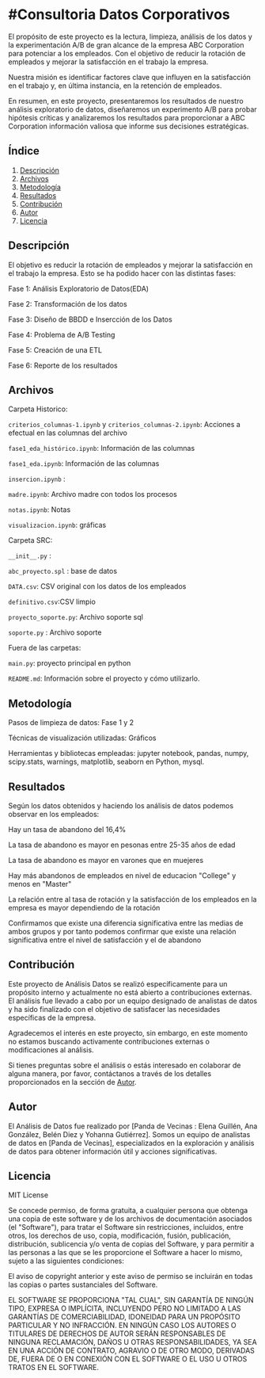 
#
# #Consultoria Datos Corporativos

El propósito de este proyecto es la lectura, limpieza, análisis de los datos y la experimentación A/B de gran alcance de la empresa ABC Corporation para potenciar a los empleados. Con el objetivo de reducir la rotación de empleados y mejorar la satisfacción en el trabajo la empresa. 

Nuestra misión es identificar factores clave que influyen en la satisfacción en el trabajo y, en última instancia, en la retención de empleados.

En resumen, en este proyecto, presentaremos los resultados de nuestro análisis exploratorio de datos, diseñaremos un experimento A/B para probar hipótesis críticas y analizaremos los resultados para proporcionar a ABC Corporation información valiosa que informe sus decisiones estratégicas.

## Índice


1. [Descripción](#descripción)
2. [Archivos](#archivos)
3. [Metodología](#metodología)
4. [Resultados](#resultados)
5. [Contribución](#contribución)
6. [Autor](#autor)
7. [Licencia](#licencia)


## Descripción

El objetivo es reducir la rotación de empleados y mejorar la satisfacción en el trabajo la empresa. Esto se ha podido hacer con las distintas fases:

Fase 1: Análisis Exploratorio de Datos(EDA)

Fase 2: Transformación de los datos

Fase 3: Diseño de BBDD e Insercción de los Datos

Fase 4: Problema de A/B Testing

Fase 5: Creación de una ETL

Fase 6: Reporte de los resultados


## Archivos

Carpeta Historico: 

`criterios_columnas-1.ipynb` y `criterios_columnas-2.ipynb`: Acciones a efectual en las columnas del archivo

`fase1_eda_histórico.ipynb`: Información de las columnas

`fase1_eda.ipynb`: Información de las columnas

`insercion.ipynb` : 

`madre.ipynb`: Archivo madre con todos los procesos

`notas.ipynb`: Notas

`visualizacion.ipynb`: gráficas

Carpeta SRC:

`__init__.py` :

`abc_proyecto.spl` : base de datos

`DATA.csv`: CSV original con los datos de los empleados

`definitivo.csv`:CSV limpio

`proyecto_soporte.py`: Archivo soporte sql

`soporte.py` : Archivo soporte

Fuera de las carpetas:

`main.py`: proyecto principal en python


`README.md`: Información sobre el proyecto y cómo utilizarlo.


## Metodología

Pasos de limpieza de datos: Fase 1 y 2

Técnicas de visualización utilizadas: Gráficos 

Herramientas y bibliotecas empleadas: jupyter notebook, pandas, numpy, scipy.stats, warnings, matplotlib, seaborn en Python, mysql.


## Resultados

Según los datos obtenidos y haciendo los análisis de datos podemos observar en los empleados:

Hay un tasa de abandono del 16,4%

La tasa de abandono es mayor en pesonas entre 25-35 años de edad

La tasa de abandono es mayor en varones que en muejeres

Hay más abandonos de empleados en nivel de educacion "College" y menos en "Master"

La relación entre al tasa de rotación y la satisfacción de los empleados en la empresa es mayor dependiendo de la rotación

Confirmamos que existe una diferencia significativa entre las medias de ambos grupos y por tanto podemos confirmar que existe una relación significativa entre el nivel de satisfacción y el de abandono





## Contribución

Este proyecto de Análisis Datos se realizó específicamente para un propósito interno y actualmente no está abierto a contribuciones externas. El análisis fue llevado a cabo por un equipo designado de analistas de datos y ha sido finalizado con el objetivo de satisfacer las necesidades específicas de la empresa.

Agradecemos el interés en este proyecto, sin embargo, en este momento no estamos buscando activamente contribuciones externas o modificaciones al análisis.

Si tienes preguntas sobre el análisis o estás interesado en colaborar de alguna manera, por favor, contáctanos a través de los detalles proporcionados en la sección de [Autor](#autor).


## Autor

El Análisis de Datos fue realizado por [Panda de Vecinas : Elena Guillén, Ana González, Belén Diez y Yohanna Gutiérrez]. Somos un equipo de analistas de datos en [Panda de Vecinas], especializados en la exploración y análisis de datos para obtener información útil y acciones significativas.


## Licencia

MIT License

Se concede permiso, de forma gratuita, a cualquier persona que obtenga una copia de este software y de los archivos de documentación asociados (el "Software"), para tratar el Software sin restricciones, incluidos, entre otros, los derechos de uso, copia, modificación, fusión, publicación, distribución, sublicencia y/o venta de copias del Software, y para permitir a las personas a las que se les proporcione el Software a hacer lo mismo, sujeto a las siguientes condiciones:

El aviso de copyright anterior y este aviso de permiso se incluirán en todas las copias o partes sustanciales del Software.

EL SOFTWARE SE PROPORCIONA "TAL CUAL", SIN GARANTÍA DE NINGÚN TIPO, EXPRESA O IMPLÍCITA, INCLUYENDO PERO NO LIMITADO A LAS GARANTÍAS DE COMERCIABILIDAD, IDONEIDAD PARA UN PROPÓSITO PARTICULAR Y NO INFRACCIÓN. EN NINGÚN CASO LOS AUTORES O TITULARES DE DERECHOS DE AUTOR SERÁN RESPONSABLES DE NINGUNA RECLAMACIÓN, DAÑOS U OTRAS RESPONSABILIDADES, YA SEA EN UNA ACCIÓN DE CONTRATO, AGRAVIO O DE OTRO MODO, DERIVADAS DE, FUERA DE O EN CONEXIÓN CON EL SOFTWARE O EL USO U OTROS TRATOS EN EL SOFTWARE.
